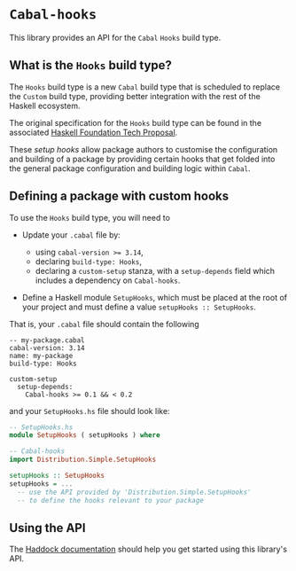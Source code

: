 # `Cabal-hooks`

This library provides an API for the `Cabal` `Hooks` build type.

## What is the `Hooks` build type?

The `Hooks` build type is a new `Cabal` build type that is scheduled to
replace the `Custom` build type, providing better integration with
the rest of the Haskell ecosystem.

The original specification for the `Hooks` build type can be found in
the associated [Haskell Foundation Tech Proposal](https://github.com/haskellfoundation/tech-proposals/pull/60).

These *setup hooks* allow package authors to customise the configuration and
building of a package by providing certain hooks that get folded into the
general package configuration and building logic within `Cabal`.

## Defining a package with custom hooks

To use the `Hooks` build type, you will need to

  * Update your `.cabal` file by:

      - using `cabal-version >= 3.14`,
      - declaring `build-type: Hooks`,
      - declaring a `custom-setup` stanza, with a `setup-depends`
        field which includes a dependency on `Cabal-hooks`.
  
  * Define a Haskell module `SetupHooks`, which must be placed
    at the root of your project and must define a value
    `setupHooks :: SetupHooks`.

That is, your `.cabal` file should contain the following

```cabal
-- my-package.cabal
cabal-version: 3.14
name: my-package
build-type: Hooks

custom-setup
  setup-depends:
    Cabal-hooks >= 0.1 && < 0.2
```

and your `SetupHooks.hs` file should look like:

```haskell
-- SetupHooks.hs
module SetupHooks ( setupHooks ) where

-- Cabal-hooks
import Distribution.Simple.SetupHooks

setupHooks :: SetupHooks
setupHooks = ...
  -- use the API provided by 'Distribution.Simple.SetupHooks'
  -- to define the hooks relevant to your package
```

## Using the API

The [Haddock documentation](https://hackage.haskell.org/package/Cabal-hooks)
should help you get started using this library's API.
